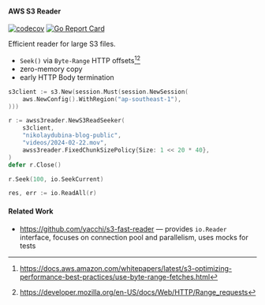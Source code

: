 #### AWS S3 Reader

[![codecov](https://codecov.io/gh/nikolaydubina/aws-s3-reader/graph/badge.svg?token=RjrAU7oJgH)](https://codecov.io/gh/nikolaydubina/aws-s3-reader)
[![Go Report Card](https://goreportcard.com/badge/github.com/nikolaydubina/aws-s3-reader)](https://goreportcard.com/report/github.com/nikolaydubina/aws-s3-reader)

Efficient reader for large S3 files.

* `Seek()` via `Byte-Range` HTTP offsets[^1][^2]
* zero-memory copy
* early HTTP Body termination

```go
s3client := s3.New(session.Must(session.NewSession(
    aws.NewConfig().WithRegion("ap-southeast-1"),
)))

r := awss3reader.NewS3ReadSeeker(
    s3client,
    "nikolaydubina-blog-public",
    "videos/2024-02-22.mov",
    awss3reader.FixedChunkSizePolicy{Size: 1 << 20 * 40},
)
defer r.Close()

r.Seek(100, io.SeekCurrent)

res, err := io.ReadAll(r)
```

#### Related Work

* https://github.com/yacchi/s3-fast-reader — provides `io.Reader` interface, focuses on connection pool and parallelism, uses mocks for tests

[^1]: https://docs.aws.amazon.com/whitepapers/latest/s3-optimizing-performance-best-practices/use-byte-range-fetches.html
[^2]: https://developer.mozilla.org/en-US/docs/Web/HTTP/Range_requests
